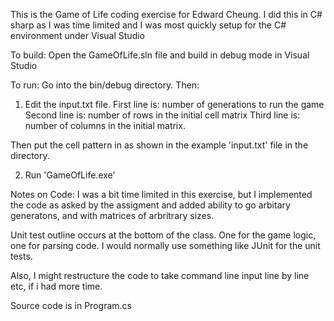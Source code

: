 This is the Game of Life coding exercise for Edward Cheung. I did this in C# sharp as I was time limited and I was most quickly setup for the C# environment under Visual Studio

To build:
Open the GameOfLife.sln file and build in debug mode in Visual Studio

To run:
Go into the bin/debug directory. Then:

1. Edit the input.txt file.
First line is: number of generations to run the game
Second line is: number of rows in the initial cell matrix
Third line is: number of columns in the initial matrix.

Then put the cell pattern in as shown in the example 'input.txt' file in the directory.

2. Run 'GameOfLife.exe'

Notes on Code:
I was a bit time limited in this exercise, but I implemented the code as asked by the assigment
and added ability to go arbitary generatons, and with matrices of arbritrary sizes.

Unit test outline occurs at the bottom of the class. One for the game logic, one for parsing code.
I would normally use something like JUnit for the unit tests.

Also, I might restructure the code to take command line input line by line etc, if i had more time.

Source code is in Program.cs